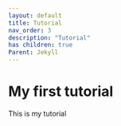 ```yaml
---
layout: default
title: Tutorial
nav_order: 3
description: "Tutorial"
has children: true
Parent: Jekyll
---
```


# My first tutorial 
This is my tutorial